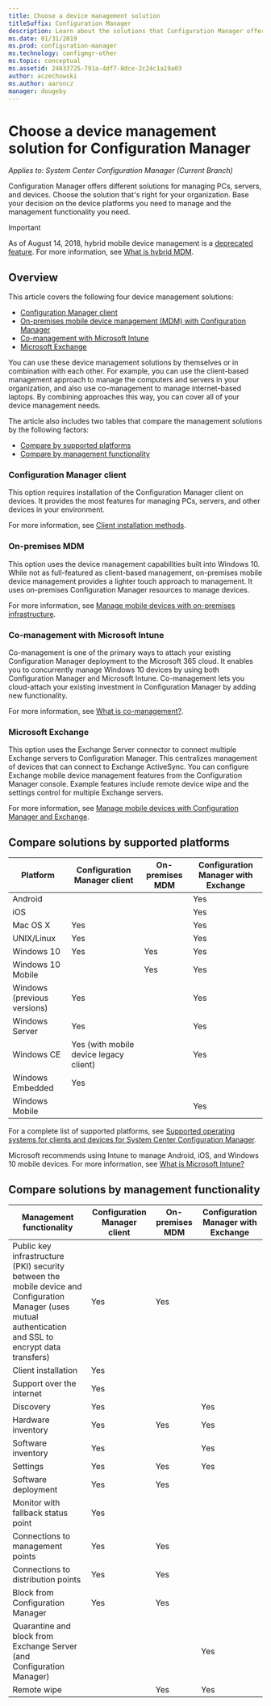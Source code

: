 ```yaml
---
title: Choose a device management solution
titleSuffix: Configuration Manager
description: Learn about the solutions that Configuration Manager offers for managing PCs, servers, and devices.
ms.date: 01/31/2019
ms.prod: configuration-manager
ms.technology: configmgr-other
ms.topic: conceptual
ms.assetid: 24633725-791a-4df7-8dce-2c24c1a19a03
author: aczechowski
ms.author: aaroncz
manager: dougeby
---
```


# Choose a device management solution for Configuration Manager

*Applies to: System Center Configuration Manager (Current Branch)*

Configuration Manager offers different solutions for managing PCs, servers, and devices. Choose the solution that's right for your organization. Base your decision on the device platforms you need to manage and the management functionality you need.  


> [!Important]  
> As of August 14, 2018, hybrid mobile device management is a [deprecated feature](/sccm/core/plan-design/changes/deprecated/removed-and-deprecated-cmfeatures). For more information, see [What is hybrid MDM](/sccm/mdm/understand/hybrid-mobile-device-management).<!--Intune feature 2683117-->  
<!-- SCCMDocs issue 1197 -->



## Overview

This article covers the following four device management solutions: 
- [Configuration Manager client](#bkmk_sccm)
- [On-premises mobile device management (MDM) with Configuration Manager](#bkmk_opmdm)
- [Co-management with Microsoft Intune](#bkmk_intune)
- [Microsoft Exchange](#bkmk_opmdm)

You can use these device management solutions by themselves or in combination with each other. For example, you can use the client-based management approach to manage the computers and servers in your organization, and also use co-management to manage internet-based laptops. By combining approaches this way, you can cover all of your device management needs.  

The article also includes two tables that compare the management solutions by the following factors: 
- [Compare by supported platforms](#bkmk_comp1)
- [Compare by management functionality](#bkmk_comp2)


### <a name="bkmk_sccm"></a> Configuration Manager client  

This option requires installation of the Configuration Manager client on devices. It provides the most features for managing PCs, servers, and other devices in your environment. 

For more information, see [Client installation methods](/sccm/core/clients/deploy/plan/client-installation-methods).  


### <a name="bkmk_opmdm"></a> On-premises MDM  

This option uses the device management capabilities built into Windows 10. While not as full-featured as client-based management, on-premises mobile device management provides a lighter touch approach to management. It uses on-premises Configuration Manager resources to manage devices.  

For more information, see [Manage mobile devices with on-premises infrastructure](/sccm/mdm/understand/manage-mobile-devices-with-on-premises-infrastructure).  


### <a name="bkmk_comanage"></a> Co-management with Microsoft Intune

Co-management is one of the primary ways to attach your existing Configuration Manager deployment to the Microsoft 365 cloud. It enables you to concurrently manage Windows 10 devices by using both Configuration Manager and Microsoft Intune. Co-management lets you cloud-attach your existing investment in Configuration Manager by adding new functionality. 

For more information, see [What is co-management?](/sccm/comanage/overview).  


### <a name="bkmk_exchange"></a> Microsoft Exchange  

This option uses the Exchange Server connector to connect multiple Exchange servers to Configuration Manager. This centralizes management of devices that can connect to Exchange ActiveSync. You can configure Exchange mobile device management features from the Configuration Manager console. Example features include remote device wipe and the settings control for multiple Exchange servers.

For more information, see [Manage mobile devices with Configuration Manager and Exchange](/sccm/mdm/deploy-use/manage-mobile-devices-with-exchange-activesync).  



## <a name="bkmk_comp1"></a> Compare solutions by supported platforms  

|Platform|Configuration Manager client|On-premises MDM|Configuration Manager with Exchange|  
|--------|----------------------------|---------------|-----------------------------------|  
|Android| | |Yes|  
|iOS| | |Yes|  
|Mac OS X|Yes| |Yes|  
|UNIX/Linux|Yes| |Yes|  
|Windows 10|Yes|Yes|Yes|  
|Windows 10 Mobile| |Yes|Yes|  
|Windows (previous versions)|Yes| |Yes|  
|Windows Server|Yes| |Yes|  
|Windows CE|Yes (with mobile device legacy client)| |Yes|  
|Windows Embedded|Yes| | |  
|Windows Mobile| | |Yes|  

For a complete list of supported platforms, see [Supported operating systems for clients and devices for System Center Configuration Manager](configs/supported-operating-systems-for-clients-and-devices.md).

Microsoft recommends using Intune to manage Android, iOS, and Windows 10 mobile devices. For more information, see [What is Microsoft Intune?](https://docs.microsoft.com/intune/what-is-intune)



##  <a name="bkmk_comp2"></a> Compare solutions by management functionality  

|Management functionality|Configuration Manager client|On-premises MDM|Configuration Manager with Exchange|  
|--------|----------------------------|---------------|-----------------------------------|  
|Public key infrastructure (PKI) security between the mobile device and Configuration Manager (uses mutual authentication and SSL to encrypt data transfers)|Yes|Yes| |  
|Client installation|Yes| | |  
|Support over the internet|Yes| | |  
|Discovery|Yes| |Yes|  
|Hardware inventory|Yes|Yes|Yes|  
|Software inventory|Yes| |Yes|  
|Settings|Yes|Yes|Yes|  
|Software deployment|Yes|Yes| |  
|Monitor with fallback status point|Yes| | |  
|Connections to management points|Yes|Yes| |  
|Connections to distribution points|Yes|Yes| |  
|Block from Configuration Manager|Yes|Yes| |  
|Quarantine and block from Exchange Server (and Configuration Manager)| | |Yes|  
|Remote wipe| |Yes|Yes|  


